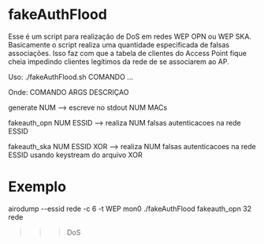 # fakeAuthFlood

Esse é um script para realização de DoS em redes WEP OPN ou WEP SKA.
Basicamente o script realiza uma quantidade especificada de falsas associações. Isso faz com que a tabela de clientes
do Access Point fique cheia impedindo clientes legítimos da rede de se associarem ao AP.

Uso: ./fakeAuthFlood.sh COMANDO ...

Onde:
  COMANDO ARGS			DESCRIÇAO

  generate	NUM	-->	escreve no stdout NUM MACs

  fakeauth_opn	NUM ESSID	-->	realiza NUM falsas autenticacoes na rede ESSID

  fakeauth_ska	NUM ESSID XOR	--> realiza NUM falsas autenticacoes na rede ESSID usando keystream do arquivo XOR
  
# Exemplo
airodump --essid rede -c 6 -t WEP mon0
./fakeAuthFlood fakeauth_opn 32 rede

>>> DoS
